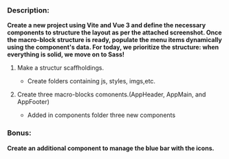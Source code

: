 ### Description: 
**Create a new project using Vite and Vue 3 and define the necessary components to structure the layout as per the attached screenshot. Once the macro-block structure is ready, populate the menu items dynamically using the component's data. For today, we prioritize the structure: when everything is solid, we move on to Sass!**
1. Make a structur scaffholdings.
    - Create folders containing js, styles, imgs,etc.   

2. Create three macro-blocks comonents.(AppHeader, AppMain, and AppFooter)
    - Added in components folder three new components



### Bonus: 
**Create an additional component to manage the blue bar with the icons.**